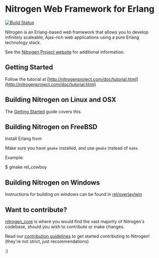# Nitrogen Web Framework for Erlang

[![Build Status](https://travis-ci.org/nitrogen/nitrogen.png)](https://travis-ci.org/nitrogen/nitrogen)

Nitrogen is an Erlang-based web framework that allows you to develop
infinitely scaleable, Ajax-rich web applications using a pure Erlang 
technology stack.

See the [Nitrogen Project website](http://nitrogenproject.com) for
additional information.


## Getting Started

Follow the tutorial at
[http://nitrogenproject.com/doc/tutorial.html](http://nitrogenproject.com/doc/tutorial.html)

## Building Nitrogen on Linux and OSX

The [Getting Started](http://nitrogenproject.com/doc/index.html#sec-3) guide covers this.

## Building Nitrogen on FreeBSD

Install Erlang from 

Make sure you have `gmake` installed, and use `gmake` instead of `make`

Example:

$ gmake rel_cowboy

## Building Nitrogen on Windows

Instructions for building on windows can be found in [rel/overlay/win](https://github.com/nitrogen/nitrogen/blob/master/rel/overlay/win/README.md)

## Want to contribute?

[nitrogen_core](https://github.com/nitrogen/nitrogen_core) is where you would
find the vast majority of Nitrogen's codebase, should you wish to contribute or
make changes.

Read our [contribution
guidelines](https://github.com/nitrogen/nitrogen/blob/master/CONTRIB.markdown)
to get started contributing to Nitrogen!  (they're not strict, just
recommendations)

:)
